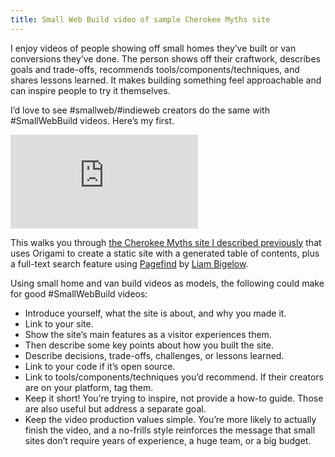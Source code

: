 ```yaml
---
title: Small Web Build video of sample Cherokee Myths site
---
```


I enjoy videos of people showing off small homes they’ve built or van conversions they’ve done. The person shows off their craftwork, describes goals and trade-offs, recommends tools/components/techniques, and shares lessons learned. It makes building something feel approachable and can inspire people to try it themselves.

I’d love to see #smallweb/#indieweb creators do the same with #SmallWebBuild videos. Here’s my first.

<iframe class="video4x3" src="https://www.youtube.com/embed/ym6s2VsqeYI" title="YouTube video player" frameborder="0" allow="accelerometer; autoplay; clipboard-write; encrypted-media; gyroscope; picture-in-picture; web-share" allowfullscreen></iframe>

This walks you through [the Cherokee Myths site I described previously](https://jan.miksovsky.com/posts/2024/01-16-cherokee-myths.html) that uses Origami to create a static site with a generated table of contents, plus a full-text search feature using [Pagefind](https://pagefind.app) by [Liam Bigelow](https://fosstodon.org/@bglw).

Using small home and van build videos as models, the following could make for good #SmallWebBuild videos:

- Introduce yourself, what the site is about, and why you made it.
- Link to your site.
- Show the site’s main features as a visitor experiences them.
- Then describe some key points about how you built the site.
- Describe decisions, trade-offs, challenges, or lessons learned.
- Link to your code if it’s open source.
- Link to tools/components/techniques you’d recommend. If their creators are on your platform, tag them.
- Keep it short! You’re trying to inspire, not provide a how-to guide. Those are also useful but address a separate goal.
- Keep the video production values simple. You’re more likely to actually finish the video, and a no-frills style reinforces the message that small sites don’t require years of experience, a huge team, or a big budget.

